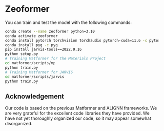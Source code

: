 # Zeoformer


You can train and test the model with the following commands:

```bash
conda create --name zeoformer python=3.10
conda activate zeoformer
conda install pytorch torchvision torchaudio pytorch-cuda=11.6 -c pytorch -c nvidia
conda install pyg -c pyg
pip install jarvis-tools==2022.9.16
python setup.py
# Training Matformer for the Materials Project
cd matformer/scripts/mp
python train.py
# Training Matformer for JARVIS
cd matformer/scripts/jarvis
python train.py
```

## Acknowledgement
Our code is based on the previous Matformer and ALIGNN frameworks. We are very grateful for the excellent code libraries they have provided. We have not yet thoroughly organized our code, so it may appear somewhat disorganized.
